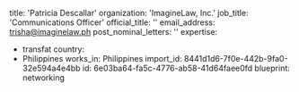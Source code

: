 title: 'Patricia Descallar'
organization: 'ImagineLaw, Inc.'
job_title: 'Communications Officer'
official_title: ''
email_address: trisha@imaginelaw.ph
post_nominal_letters: ''
expertise:
  - transfat
country:
  - Philippines
works_in: Philippines
import_id: 8441d1d6-7f0e-442b-9fa0-32e594a4e4bb
id: 6e03ba64-fa5c-4776-ab58-41d64faee0fd
blueprint: networking
